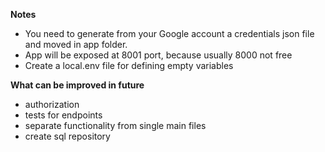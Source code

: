 **Notes**
* You need to generate from your Google account a credentials json file and moved in app folder.
* App will be exposed at 8001 port, because usually 8000 not free
* Create a local.env file for defining empty variables


**What can be improved in future**
* authorization
* tests for endpoints 
* separate functionality from single main files
* create sql repository